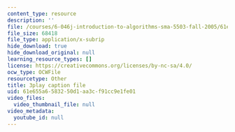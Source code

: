 ```yaml
---
content_type: resource
description: ''
file: /courses/6-046j-introduction-to-algorithms-sma-5503-fall-2005/61e655a6583250d1aa3cf91cc9e1fe01_JZHBa-rLrBA.vtt
file_size: 68418
file_type: application/x-subrip
hide_download: true
hide_download_original: null
learning_resource_types: []
license: https://creativecommons.org/licenses/by-nc-sa/4.0/
ocw_type: OCWFile
resourcetype: Other
title: 3play caption file
uid: 61e655a6-5832-50d1-aa3c-f91cc9e1fe01
video_files:
  video_thumbnail_file: null
video_metadata:
  youtube_id: null
---
```

